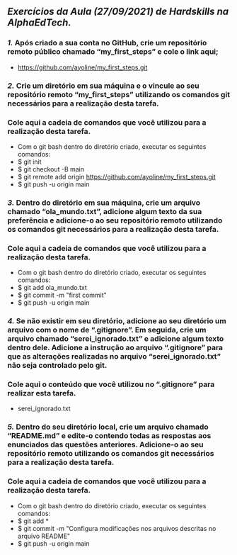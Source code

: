 ## _Exercícios da Aula (27/09/2021) de Hardskills na AlphaEdTech._

### _1._ Após criado a sua conta no GitHub, crie um repositório remoto público chamado “my_first_steps” e cole o link aqui;

* <https://github.com/ayoline/my_first_steps.git>

### _2._ Crie um diretório em sua máquina e o vincule ao seu repositório remoto “my_first_steps” utilizando os comandos git necessários para a realização desta tarefa. 

### Cole aqui a cadeia de comandos que você utilizou para a realização desta tarefa.

* Com o git bash dentro do diretório criado, executar os seguintes comandos:
* $ git init
* $ git checkout -B main
* $ git remote add origin https://github.com/ayoline/my_first_steps.git
* $ git push -u origin main


### _3._ Dentro do diretório em sua máquina, crie um arquivo chamado “ola_mundo.txt”, adicione algum texto da sua preferência e adicione-o ao seu repositório remoto utilizando os comandos git necessários para a realização desta tarefa. 
### Cole aqui a cadeia de comandos que você utilizou para a realização desta tarefa.

* Com o git bash dentro do diretório criado, executar os seguintes comandos:
* $ git add ola_mundo.txt
* $ git commit -m "first commit"
* $ git push -u origin main 


### _4._ Se não existir em seu diretório, adicione ao seu diretório um arquivo com o nome de “.gitignore”. Em seguida, crie um arquivo chamado “serei_ignorado.txt” e adicione algum texto dentro dele. Adicione a instrução ao arquivo “.gitignore” para que as alterações realizadas no arquivo “serei_ignorado.txt” não seja controlado pelo git. 

### Cole aqui o conteúdo que você utilizou no “.gitignore” para realizar esta tarefa.

* serei_ignorado.txt


### _5._ Dentro do seu diretório local, crie um arquivo chamado “README.md” e edite-o contendo todas as respostas aos enunciados das questões anteriores. Adicione-o ao seu repositório remoto utilizando os comandos git necessários para a realização desta tarefa.

### Cole aqui a cadeia de comandos que você utilizou para a realização desta tarefa.

* Com o git bash dentro do diretório criado, executar os seguintes comandos:
* $ git add *
* $ git commit -m "Configura modificações nos arquivos descritas no arquivo README"
* $ git push -u origin main 